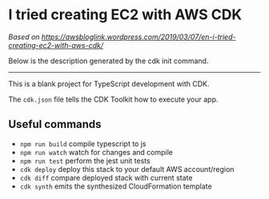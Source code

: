 # I tried creating EC2 with AWS CDK

_Based on https://awsbloglink.wordpress.com/2019/03/07/en-i-tried-creating-ec2-with-aws-cdk/_

Below  is the description generated by the cdk init command.

---

This is a blank project for TypeScript development with CDK.

The `cdk.json` file tells the CDK Toolkit how to execute your app.

## Useful commands

 * `npm run build`   compile typescript to js
 * `npm run watch`   watch for changes and compile
 * `npm run test`    perform the jest unit tests
 * `cdk deploy`      deploy this stack to your default AWS account/region
 * `cdk diff`        compare deployed stack with current state
 * `cdk synth`       emits the synthesized CloudFormation template
